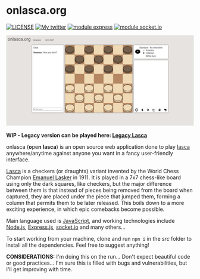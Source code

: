 # onlasca.org

[![LICENSE](https://img.shields.io/github/license/forensor/lasca)](https://github.com/Forensor/lasca/blob/master/LICENSE) [![My twitter](https://img.shields.io/badge/Twitter-%40forensor-blue)](https://mobile.twitter.com/Forensor) [![module express](https://img.shields.io/npm/v/express?label=express)](https://expressjs.com) [![module socket.io](https://img.shields.io/npm/v/socket.io?label=socket.io)](https://socket.io/)

![GAME](https://github.com/Forensor/lasca/blob/master/sample.png)

**WIP - Legacy version can be played here: [Legacy Lasca](https://forensor.github.io/lasca/)**

onlasca (**o**pe**n** **lasca**) is an open source web application done to play [lasca](https://en.wikipedia.org/wiki/Lasca "Lasca game article") anywhere/anytime against anyone you want in a fancy user-friendly interface.

[Lasca](https://en.wikipedia.org/wiki/Lasca "Lasca game article") is a checkers (or draughts) variant invented by the World Chess Champion [Emanuel Lasker](https://en.wikipedia.org/wiki/Emanuel_Lasker "The Master") in 1911. It is played in a 7x7 chess-like board using only the dark squares, like checkers, but the major difference between them is that instead of pieces being removed from the board when captured, they are placed under the piece that jumped them, forming a column that permits them to be later released. This boils down to a more exciting experience, in which epic comebacks become possible.

Main language used is [JavaScript](https://developer.mozilla.org/en-US/docs/Web/JavaScript), and working technologies include [Node.js](https://nodejs.org/), [Express.js](https://expressjs.com), [socket.io](https://socket.io/) and many others... 

To start working from your machine, clone and run `npm i` in the *src* folder to install all the dependencies. Feel free to suggest anything!

**CONSIDERATIONS:** I'm doing this on the run... Don't expect beautiful code or good practices... I'm sure this is filled with bugs and vulnerabilities, but I'll get improving with time.
